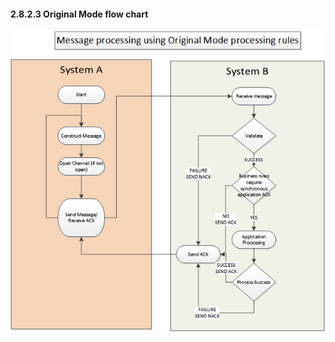 #### 2.8.2.3 Original Mode flow chart

![extracted-media/media/image3](extracted-media/media/image3.png)
